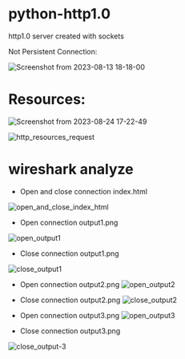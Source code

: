 # python-http1.0
http1.0 server created with sockets

Not Persistent Connection:

![Screenshot from 2023-08-13 18-18-00](https://github.com/LuccaGugescu/python-http1.0/assets/61294264/584d3f9c-c814-4e5e-9942-3ad78c27f6d3)

# Resources: 
![Screenshot from 2023-08-24 17-22-49](https://github.com/LuccaGugescu/python-http1.0/assets/61294264/df175181-cde4-42cb-b1e7-a08861da4eff)

![http_resources_request](https://github.com/LuccaGugescu/python-http1.0/assets/61294264/e0e92d04-2152-4118-b5c7-5b7e0323590f)

# wireshark analyze 
- Open and close connection index.html

![open_and_close_index_html](https://github.com/LuccaGugescu/python-http1.0/assets/61294264/b3d73f7c-ea18-48e1-bb50-cd4e5a96ae99)

- Open connection output1.png

![open_output1](https://github.com/LuccaGugescu/python-http1.0/assets/61294264/f8f1519b-15f4-464d-8e4b-1af0ec4f333c)

- Close connection output1.png

![close_output1](https://github.com/LuccaGugescu/python-http1.0/assets/61294264/bb51da0f-e4f1-45c3-a2fd-54e7b0094352)


- Open connection output2.png
![open_output2](https://github.com/LuccaGugescu/python-http1.0/assets/61294264/2442fb20-7c73-4aeb-9521-311c32428b33)

- Close connection output2.png
![close_output2](https://github.com/LuccaGugescu/python-http1.0/assets/61294264/b704d3dc-e7fd-4b12-9f62-85f6e2a0807d)


- Open connection output3.png
![open_output3](https://github.com/LuccaGugescu/python-http1.0/assets/61294264/aed1eb1a-d61f-4e30-ab6e-706cbf8e14ac)


- Close connection output3.png

![close_output-3](https://github.com/LuccaGugescu/python-http1.0/assets/61294264/05938cfa-8167-40ed-b96c-23c0ca26e397)

